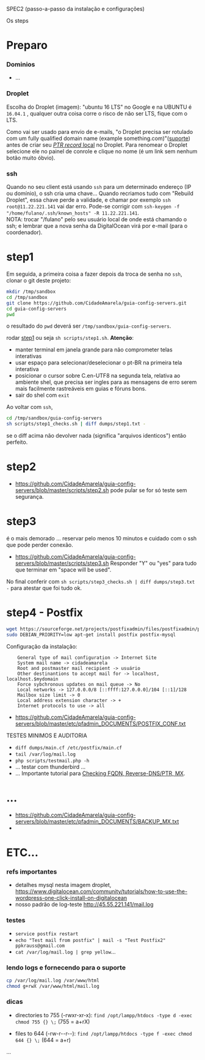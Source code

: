 SPEC2 (passo-a-passo da instalação e configurações)

Os steps

# Preparo

### Dominios
* ...

### Droplet
Escolha do Droplet (imagem): "ubuntu 16 LTS" no Google e na UBUNTU é `16.04.1` , qualquer outra coisa corre o risco de não ser LTS, fique com o LTS.

Como vai ser usado para envio de e-mails, "o Droplet precisa ser rotulado com um fully qualified domain name (example something.com)"([suporte](https://www.digitalocean.com/community/questions/how-do-i-setup-a-ptr-record?answer=26923)) antes de criar seu [*PTR  record* local](https://www.siteground.com/kb/what_is_a_ptr_record_and_how_to_add_one/) no Droplet. Para renomear o Droplet selecione ele no painel de conrole e clique no nome (é um link sem nenhum botão muito óbvio). 

### ssh

Quando no seu client está usando `ssh` para um determinado endereço (IP ou domínio), o ssh cria uma chave... Quando recriamos tudo com "Rebuild Droplet", essa chave perde a validade, e chamar por exemplo `ssh root@11.22.221.141` vai dar erro.
Pode-se corrigir com `ssh-keygen -f "/home/fulano/.ssh/known_hosts" -R 11.22.221.141`. <br/>NOTA:  trocar "/fulano" pelo seu usuário local de onde está chamando o ssh; e lembrar que a nova  senha da DigitalOcean virá por e-mail (para o coordenador).

# step1 

Em seguida, a primeira coisa a fazer depois da troca de senha no `ssh`,  clonar o git deste projeto:
```sh
mkdir /tmp/sandbox
cd /tmp/sandbox
git clone https://github.com/CidadeAmarela/guia-config-servers.git
cd guia-config-servers
pwd
```
o resultado do `pwd`  deverá ser `/tmp/sandbox/guia-config-servers`.

rodar [step1](https://github.com/CidadeAmarela/guia-config-servers/blob/master/scripts/step1.sh)
ou seja `sh scripts/step1.sh`. **Atenção**:
* manter terminal em janela grande para não comprometer telas interativas
* usar espaço para selecionar/deselecionar o pt-BR na primeira tela interativa
* posicionar o cursor sobre C.en-UTF8 na segunda tela, relativa ao ambiente shel, que precisa ser ingles para as mensagens de erro serem mais facilmente rastreáveis em guias e fóruns bons.
* sair do shel com `exit`

Ao voltar com `ssh`,
```sh
cd /tmp/sandbox/guia-config-servers
sh scripts/step1_checks.sh | diff dumps/step1.txt -
```
se o diff acima não devolver nada (significa "arquivos identicos") então perfeito.

# step2
* https://github.com/CidadeAmarela/guia-config-servers/blob/master/scripts/step2.sh
pode pular se for só teste sem segurança.

# step3
é o mais demorado ... reservar pelo menos 10 minutos e cuidado com o ssh que pode perder conexão.

* https://github.com/CidadeAmarela/guia-config-servers/blob/master/scripts/step3.sh
Responder "Y" ou "yes" para tudo que terminar em "space will be used".

No final conferir com `sh scripts/step3_checks.sh | diff dumps/step3.txt -` para atestar que foi tudo ok.

# step4 - Postfix
```sh
wget https://sourceforge.net/projects/postfixadmin/files/postfixadmin/postfixadmin-3.0/postfixadmin-3.0.tar.gz
sudo DEBIAN_PRIORITY=low apt-get install postfix postfix-mysql
```
Configuração da instalação:
```
    General type of mail configuration -> Internet Site
    System mail name -> cidadeamarela
    Root and postmaster mail recipient -> usuário
    Other destinantions to accept mail for -> localhost, localhost.$mydomain
    Force sybchronous updates on mail queue -> No
    Local networks -> 127.0.0.0/8 [::ffff:127.0.0.0]/104 [::1]/128
    Mailbox size limit -> 0
    Local address extension character -> +
    Internet protocols to use -> all        
```
* https://github.com/CidadeAmarela/guia-config-servers/blob/master/etc/pfadmin_DOCUMENTS/POSTFIX_CONF.txt

TESTES MINIMOS E AUDITORIA
* `diff dumps/main.cf /etc/postfix/main.cf`
* `tail /var/log/mail.log`
* `php scripts/testmail.php -h` 
* ... testar com thunderbird ...
* ... Importante tutorial para [Checking FQDN, Reverse-DNS/PTR, MX](https://easyengine.io/tutorials/mail/fqdn-reverse-dns-ptr-mx-record-checks/).

# ...

* https://github.com/CidadeAmarela/guia-config-servers/blob/master/etc/pfadmin_DOCUMENTS/BACKUP_MX.txt
* 

# ETC...

### refs importantes

* detalhes mysql nesta imagem droplet, https://www.digitalocean.com/community/tutorials/how-to-use-the-wordpress-one-click-install-on-digitalocean
* nosso padrão de log-teste http://45.55.221.141/mail.log

### testes 
* `service postfix restart`
* `echo "Test mail from postfix" | mail -s "Test Postfix2" ppkrauss@gmail.com`
* `cat /var/log/mail.log | grep yellow`...


### lendo logs e fornecendo para o suporte

```sh
cp /var/log/mail.log /var/www/html
chmod g+rwX /var/www/html/mail.log
```

### dicas
* directories to 755 (-rwxr-xr-x): `find /opt/lampp/htdocs -type d -exec chmod 755 {} \;`  (755 = a+rX)

* files to 644 (-rw-r--r--): `find /opt/lampp/htdocs -type f -exec chmod 644 {} \;`   (644 = a+r)

...
